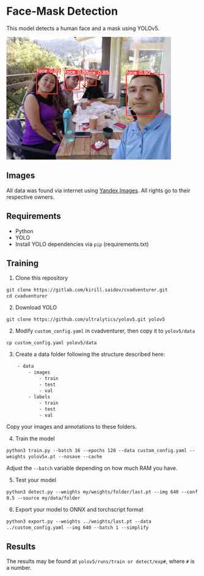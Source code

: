# Face-Mask Detection
This model detects a human face and a mask using YOLOv5.

<img src="imgs/example.jpeg" height="320" align="center">

## Images
All data was found via internet using [Yandex Images](https://yandex.ru/images/). All rights go to their respective owners.

## Requirements
* Python
* YOLO
* Install YOLO dependencies via `pip` (requirements.txt)

## Training
1. Clone this repository
```
git clone https://gitlab.com/kirill.saidov/cvadventurer.git
cd cvadventurer
```
2. Download YOLO
```
git clone https://github.com/ultralytics/yolov5.git yolov5
```
2. Modify `custom_config.yaml` in cvadventurer, then copy it to `yolov5/data`
```
cp custom_config.yaml yolov5/data
```
3. Create a data folder following the structure described here:
```
	- data
	    - images
			- train
			- test
			- val
	    - labels
			- train
			- test
			- val
```
Copy your images and annotations to these folders.

4. Train the model
```
python3 train.py --batch 16 --epochs 120 --data custom_config.yaml --weights yolov5x.pt --nosave --cache
```
Adjust the `--batch` variable depending on how much RAM you have.

5. Test your model
```
python3 detect.py --weights my/weights/folder/last.pt --img 640 --conf 0.5 --source my/data/folder
```
6. Export your model to ONNX and torchscript format
```
python3 export.py --weights ../weights/last.pt --data ../custom_config.yaml --img 640 --batch 1 --simplify
```

## Results
The results may be found at `yolov5/runs/train or detect/exp#`, where `#` is a number.
